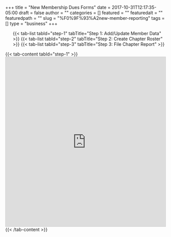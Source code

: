 +++
title = "New Membership Dues Forms"
date = 2017-10-31T12:17:35-05:00
draft = false
author = ""
categories = []
featured = ""
featuredalt = ""
featuredpath = ""
slug = "%F0%9F%93%A2new-member-reporting"
tags = []
type = "business"
+++

<div id="tabs">
  <ul>
	{{< tab-list tabId="step-1" tabTitle="Step 1: Add/Update Member Data" >}}
	{{< tab-list tabId="step-2" tabTitle="Step 2: Create Chapter Roster" >}}
	{{< tab-list tabId="step-3" tabTitle="Step 3: File Chapter Report" >}}
  </ul>
  {{< tab-content tabId="step-1" >}}
   <iframe class="airtable-embed" src="https://airtable.com/embed/shr2H7Wq67pvL1jfa?backgroundColor=blue" frameborder="0" onmousewheel="" width="100%" height="533" style="background: transparent; border: 1px solid #ccc;"></iframe>
  {{< /tab-content >}}
</div>